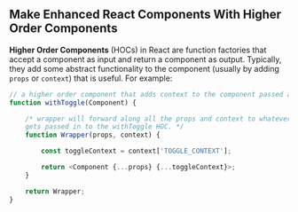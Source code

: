 ## Make Enhanced React Components With Higher Order Components

**Higher Order Components** (HOCs) in React are function factories that accept a component as input and return a component as output. Typically, they add some abstract functionality to the component (usually by adding `props` or `context`) that is useful. For example:

```javascript
// a higher order component that adds context to the component passed as an arg
function withToggle(Component) {

    /* wrapper will forward along all the props and context to whatever component
    gets passed in to the withToggle HOC. */
    function Wrapper(props, context) {

        const toggleContext = context['TOGGLE_CONTEXT'];

        return <Component {...props} {...toggleContext}>;
    }

    return Wrapper;
}
```
